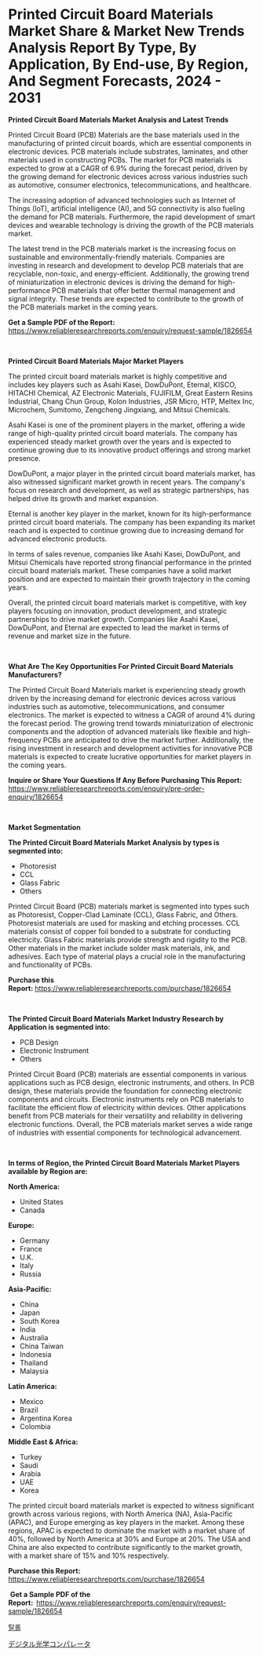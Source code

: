 <p><h1>Printed Circuit Board Materials Market Share & Market New Trends Analysis Report By Type, By Application, By End-use, By Region, And Segment Forecasts, 2024 - 2031</h1></p><p><strong>Printed Circuit Board Materials Market Analysis and Latest Trends</strong></p>
<p><p>Printed Circuit Board (PCB) Materials are the base materials used in the manufacturing of printed circuit boards, which are essential components in electronic devices. PCB materials include substrates, laminates, and other materials used in constructing PCBs. The market for PCB materials is expected to grow at a CAGR of 6.9% during the forecast period, driven by the growing demand for electronic devices across various industries such as automotive, consumer electronics, telecommunications, and healthcare.</p><p>The increasing adoption of advanced technologies such as Internet of Things (IoT), artificial intelligence (AI), and 5G connectivity is also fueling the demand for PCB materials. Furthermore, the rapid development of smart devices and wearable technology is driving the growth of the PCB materials market.</p><p>The latest trend in the PCB materials market is the increasing focus on sustainable and environmentally-friendly materials. Companies are investing in research and development to develop PCB materials that are recyclable, non-toxic, and energy-efficient. Additionally, the growing trend of miniaturization in electronic devices is driving the demand for high-performance PCB materials that offer better thermal management and signal integrity. These trends are expected to contribute to the growth of the PCB materials market in the coming years.</p></p>
<p><strong>Get a Sample PDF of the Report:&nbsp;</strong> <a href="https://www.reliableresearchreports.com/enquiry/request-sample/1826654">https://www.reliableresearchreports.com/enquiry/request-sample/1826654</a></p>
<p>&nbsp;</p>
<p><strong>Printed Circuit Board Materials Major Market Players</strong></p>
<p><p>The printed circuit board materials market is highly competitive and includes key players such as Asahi Kasei, DowDuPont, Eternal, KISCO, HITACHI Chemical, AZ Electronic Materials, FUJIFILM, Great Eastern Resins Industrial, Chang Chun Group, Kolon Industries, JSR Micro, HTP, Meltex Inc, Microchem, Sumitomo, Zengcheng Jingxiang, and Mitsui Chemicals.</p><p>Asahi Kasei is one of the prominent players in the market, offering a wide range of high-quality printed circuit board materials. The company has experienced steady market growth over the years and is expected to continue growing due to its innovative product offerings and strong market presence.</p><p>DowDuPont, a major player in the printed circuit board materials market, has also witnessed significant market growth in recent years. The company's focus on research and development, as well as strategic partnerships, has helped drive its growth and market expansion.</p><p>Eternal is another key player in the market, known for its high-performance printed circuit board materials. The company has been expanding its market reach and is expected to continue growing due to increasing demand for advanced electronic products.</p><p>In terms of sales revenue, companies like Asahi Kasei, DowDuPont, and Mitsui Chemicals have reported strong financial performance in the printed circuit board materials market. These companies have a solid market position and are expected to maintain their growth trajectory in the coming years.</p><p>Overall, the printed circuit board materials market is competitive, with key players focusing on innovation, product development, and strategic partnerships to drive market growth. Companies like Asahi Kasei, DowDuPont, and Eternal are expected to lead the market in terms of revenue and market size in the future.</p></p>
<p>&nbsp;</p>
<p><strong>What Are The Key Opportunities For Printed Circuit Board Materials Manufacturers?</strong></p>
<p><p>The Printed Circuit Board Materials market is experiencing steady growth driven by the increasing demand for electronic devices across various industries such as automotive, telecommunications, and consumer electronics. The market is expected to witness a CAGR of around 4% during the forecast period. The growing trend towards miniaturization of electronic components and the adoption of advanced materials like flexible and high-frequency PCBs are anticipated to drive the market further. Additionally, the rising investment in research and development activities for innovative PCB materials is expected to create lucrative opportunities for market players in the coming years.</p></p>
<p><strong>Inquire or Share Your Questions If Any Before Purchasing This Report:</strong> <a href="https://www.reliableresearchreports.com/enquiry/pre-order-enquiry/1826654">https://www.reliableresearchreports.com/enquiry/pre-order-enquiry/1826654</a></p>
<p>&nbsp;</p>
<p><strong>Market Segmentation</strong></p>
<p><strong>The Printed Circuit Board Materials Market Analysis by types is segmented into:</strong></p>
<p><ul><li>Photoresist</li><li>CCL</li><li>Glass Fabric</li><li>Others</li></ul></p>
<p><p>Printed Circuit Board (PCB) materials market is segmented into types such as Photoresist, Copper-Clad Laminate (CCL), Glass Fabric, and Others. Photoresist materials are used for masking and etching processes. CCL materials consist of copper foil bonded to a substrate for conducting electricity. Glass Fabric materials provide strength and rigidity to the PCB. Other materials in the market include solder mask materials, ink, and adhesives. Each type of material plays a crucial role in the manufacturing and functionality of PCBs.</p></p>
<p><strong>Purchase this Report:&nbsp;</strong><a href="https://www.reliableresearchreports.com/purchase/1826654">https://www.reliableresearchreports.com/purchase/1826654</a></p>
<p>&nbsp;</p>
<p><strong>The Printed Circuit Board Materials Market Industry Research by Application is segmented into:</strong></p>
<p><ul><li>PCB Design</li><li>Electronic Instrument</li><li>Others</li></ul></p>
<p><p>Printed Circuit Board (PCB) materials are essential components in various applications such as PCB design, electronic instruments, and others. In PCB design, these materials provide the foundation for connecting electronic components and circuits. Electronic instruments rely on PCB materials to facilitate the efficient flow of electricity within devices. Other applications benefit from PCB materials for their versatility and reliability in delivering electronic functions. Overall, the PCB materials market serves a wide range of industries with essential components for technological advancement.</p></p>
<p>&nbsp;</p>
<p><strong>In terms of Region, the Printed Circuit Board Materials Market Players available by Region are:</strong></p>
<p>
    <p> <strong> North America: </strong>
        <ul>
            <li>United States</li>
            <li>Canada</li>
        </ul>
        </p> 
    <p> <strong> Europe: </strong>
        <ul>
            <li>Germany</li>
            <li>France</li>
            <li>U.K.</li>
            <li>Italy</li>
            <li>Russia</li>
        </ul>
        </p> 
    <p> <strong> Asia-Pacific: </strong>
        <ul>
            <li>China</li>
            <li>Japan</li>
            <li>South Korea</li>
            <li>India</li>
            <li>Australia</li>
            <li>China Taiwan</li>
            <li>Indonesia</li>
            <li>Thailand</li>
            <li>Malaysia</li>
        </ul>
        </p> 
    <p> <strong> Latin America: </strong>
        <ul>
            <li>Mexico</li>
            <li>Brazil</li>
            <li>Argentina Korea</li>
            <li>Colombia</li>
        </ul>
        </p> 
    <p> <strong> Middle East & Africa: </strong>
        <ul>
            <li>Turkey</li>
            <li>Saudi</li>
            <li>Arabia</li>
            <li>UAE</li>
            <li>Korea</li>
        </ul>
    </p>
    </p>
<p><p>The printed circuit board materials market is expected to witness significant growth across various regions, with North America (NA), Asia-Pacific (APAC), and Europe emerging as key players in the market. Among these regions, APAC is expected to dominate the market with a market share of 40%, followed by North America at 30% and Europe at 20%. The USA and China are also expected to contribute significantly to the market growth, with a market share of 15% and 10% respectively.</p></p>
<p><strong>Purchase this Report: </strong><a href="https://www.reliableresearchreports.com/purchase/1826654">https://www.reliableresearchreports.com/purchase/1826654</a></p>
<p>&nbsp;<strong>Get a Sample PDF of the Report:&nbsp;&nbsp;</strong><a href="https://www.reliableresearchreports.com/enquiry/request-sample/1826654">https://www.reliableresearchreports.com/enquiry/request-sample/1826654</a></p>
<p><strong></strong></p>
<p><p><a href="https://github.com/akzkkws047661437/Market-Research-Report-List-1/blob/main/47333639263.md">탈롤</a></p><p><a href="https://github.com/wkuactfdzwizk06/Market-Research-Report-List-1/blob/main/17026679887.md">デジタル光学コンパレータ</a></p></p>